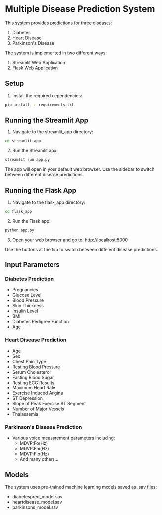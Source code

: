 # Multiple Disease Prediction System

This system provides predictions for three diseases:
1. Diabetes
2. Heart Disease
3. Parkinson's Disease

The system is implemented in two different ways:
1. Streamlit Web Application
2. Flask Web Application

## Setup

1. Install the required dependencies:
```bash
pip install -r requirements.txt
```

## Running the Streamlit App

1. Navigate to the streamlit_app directory:
```bash
cd streamlit_app
```

2. Run the Streamlit app:
```bash
streamlit run app.py
```

The app will open in your default web browser. Use the sidebar to switch between different disease predictions.

## Running the Flask App

1. Navigate to the flask_app directory:
```bash
cd flask_app
```

2. Run the Flask app:
```bash
python app.py
```

3. Open your web browser and go to: http://localhost:5000

Use the buttons at the top to switch between different disease predictions.

## Input Parameters

### Diabetes Prediction
- Pregnancies
- Glucose Level
- Blood Pressure
- Skin Thickness
- Insulin Level
- BMI
- Diabetes Pedigree Function
- Age

### Heart Disease Prediction
- Age
- Sex
- Chest Pain Type
- Resting Blood Pressure
- Serum Cholesterol
- Fasting Blood Sugar
- Resting ECG Results
- Maximum Heart Rate
- Exercise Induced Angina
- ST Depression
- Slope of Peak Exercise ST Segment
- Number of Major Vessels
- Thalassemia

### Parkinson's Disease Prediction
- Various voice measurement parameters including:
  - MDVP:Fo(Hz)
  - MDVP:Fhi(Hz)
  - MDVP:Flo(Hz)
  - And many others...

## Models
The system uses pre-trained machine learning models saved as .sav files:
- diabetespred_model.sav
- heartdisease_model.sav
- parkinsons_model.sav

